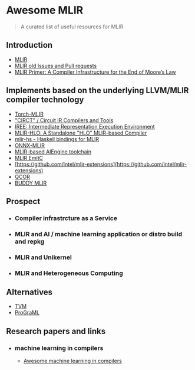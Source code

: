# Awesome MLIR
> A curated list of useful resources for MLIR

## Introduction
- [MLIR](https://mlir.llvm.org/)
- [MLIR old Issues and Pull requests](https://github.com/tensorflow/mlirr)
- [MLIR Primer: A Compiler Infrastructure for the End of Moore’s Law](https://research.google/pubs/pub48035/)

## Implements based on the underlying LLVM/MLIR compiler technology
- [Torch-MLIR](https://github.com/llvm/torch-mlir)
- ["CIRCT" / Circuit IR Compilers and Tools](https://github.com/llvm/circt)
- [IREE: Intermediate Representation Execution Environment](https://github.com/google/iree)
- [MLIR-HLO: A Standalone "HLO" MLIR-based Compiler](https://github.com/tensorflow/mlir-hlo)
- [mlir-hs - Haskell bindings for MLIR](https://github.com/google/mlir-hs)
- [ONNX-MLIR](https://github.com/onnx/onnx-mlir)
- [MLIR-based AIEngine toolchain](https://github.com/Xilinx/mlir-aie)
- [MLIR EmitC](https://github.com/iml130/mlir-emitc)
- [https://github.com/intel/mlir-extensions](https://github.com/intel/mlir-extensions)
- [QCOR](https://github.com/qir-alliance/qcor)
- [BUDDY MLIR](https://github.com/buddy-compiler/buddy-mlir)

## Prospect
- ### Compiler infrastrcture as a Service
- ### MLIR and AI / machine learning application or distro build and repkg
- ### MLIR and Unikernel
- ### MLIR and Heterogeneous Computing

## Alternatives
- [TVM](https://tvm.apache.org/)
- [ProGraML](https://github.com/ChrisCummins/ProGraML)

## Research papers and links
- ### machine learning in compilers
  * [Awesome machine learning in compilers](https://github.com/zwang4/awesome-machine-learning-in-compilers)
